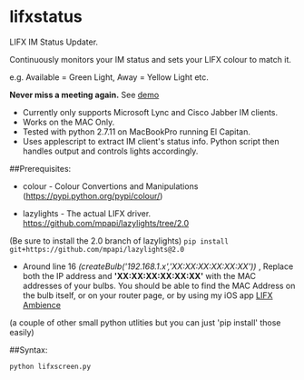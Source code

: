 # lifxstatus
LIFX IM Status Updater.

Continuously monitors your IM status and sets your LIFX colour to match it. 

e.g. Available = Green Light, Away = Yellow Light etc.

**Never miss a meeting again.** See [demo](https://youtu.be/FoNCXtaVobA)


- Currently only supports Microsoft Lync and Cisco Jabber IM clients.
- Works on the MAC Only. 
- Tested with python 2.7.11 on MacBookPro running El Capitan.
- Uses applescript to extract IM client's status info. Python script then handles output and controls lights accordingly.


##Prerequisites:

* colour - Colour Convertions and Manipulations  (https://pypi.python.org/pypi/colour/)

* lazylights - The actual LIFX driver.  https://github.com/mpapi/lazylights/tree/2.0

(Be sure to install the 2.0 branch of lazylights)
```pip install git+https://github.com/mpapi/lazylights@2.0```

* Around line 16 *(createBulb('192.168.1.x','XX:XX:XX:XX:XX:XX'))* , Replace both the IP address and **'XX:XX:XX:XX:XX:XX'** with the MAC addresses of your bulbs. You should be able to find the MAC Address on the bulb itself, or on your router page, or by using my iOS app [LIFX Ambience](http://lifx.technicallycorrectman.com/)

(a couple of other small python utlities but you can just 'pip install' those easily)

##Syntax:

```
python lifxscreen.py
```
